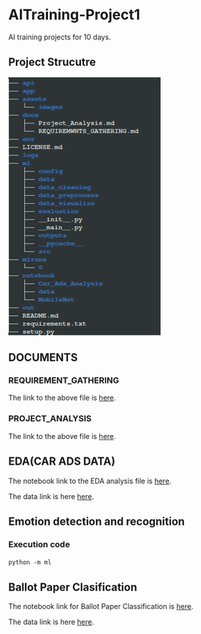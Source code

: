 # AITraining-Project1

AI training projects for 10 days.

## Project Strucutre
  ![Project Structure](./assets/images/project_structure.png)
## DOCUMENTS

### REQUIREMENT_GATHERING
  The link to the above file is [here](./docs/REQUIREMWNTS_GATHERING.md).

### PROJECT_ANALYSIS
  The link to the above file is [here](./docs/Project_Analysis.md).

## EDA(CAR ADS DATA)
 The notebook link to the EDA analysis file is [here](./notebook/Car_Ads_Analysis/bg_car_ads_data_analysis.ipynb).

 The data link is here [here](./notebook/data/car_ads.csv).

## Emotion detection and recognition
  ### Execution code
  `python -m ml`

## Ballot Paper Clasification

  The notebook link for Ballot Paper Classification is [here](./notebook/MobileNet/bg_ballot_paper_Mobilenet.ipynb).

  The data link is here [here](./notebook/data/Ballot).

